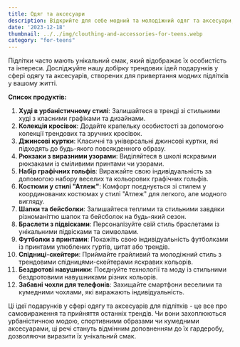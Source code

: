 ```yaml
---
title: Одяг та аксесуари
description: Відкрийте для себе модний та молодіжний одяг та аксесуари, ідеальні для підлітків.
date: '2023-12-18'
thumbnail: ../../img/clouthing-and-accessories-for-teens.webp
category: "for-teens"
---
```


Підлітки часто мають унікальний смак, який відображає їх особистість та інтереси. Досліджуйте нашу добірку трендових ідей подарунків у сфері одягу та аксесуарів, створених для привертання модних підлітків у вашому житті.

**Список продуктів:**
1. **Худі в урбаністичному стилі**: Залишайтеся в тренді зі стильними худі з класними графіками та дизайнами.
2. **Колекція кросівок**: Додайте крапельку особистості за допомогою колекції трендових та зручних кросівок.
3. **Джинсові куртки**: Класичні та універсальні джинсові куртки, які підходять до будь-якого повсякденного образу.
4. **Рюкзаки з виразними узорами**: Виділяйтеся в школі яскравими рюкзаками із сміливими принтами чи узорами.
5. **Набір графічних гольфів**: Виражайте свою індивідуальність за допомогою набору веселих та кольорових графічних гольфів.
6. **Костюми у стилі "Атлеж"**: Комфорт поєднується зі стилем у координованих костюмах у стилі "Атлеж" для легкого, але модного вигляду.
7. **Шапки та бейсболки**: Залишайтеся теплими та стильними завдяки різноманіттю шапок та бейсболок на будь-який сезон.
8. **Браслети з підвісками**: Персоналізуйте свій стиль браслетами із унікальними підвісками та символами.
9. **Футболки з принтами**: Покажіть свою індивідуальність футболками із принтами улюблених гуртів, цитат або трендів.
10. **Спідниці-скейтери**: Приймайте грайливий та молодіжний стиль з трендовими спідницями-скейтерами яскравих кольорів.
11. **Бездротові навушники**: Поєднуйте технології та моду із стильними бездротовими навушниками різних кольорів.
12. **Забавні чохли для телефонів**: Захищайте смартфони веселими та кумедними чохлами, які виражають індивідуальність.

Ці ідеї подарунків у сфері одягу та аксесуарів для підлітків - це все про самовираження та прийняття останніх трендів. Чи вони захоплюються урбаністичною модою, спортивними образами чи кумедними аксесуарами, ці речі стануть відмінним доповненням до їх гардеробу, дозволяючи виразити їх унікальний смак.
